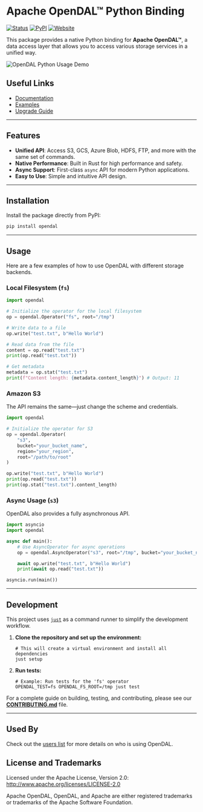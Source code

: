 # Apache OpenDAL™ Python Binding

[![Status](https://img.shields.io/badge/status-released-blue)](https://pypi.org/project/opendal/)
[![PyPI](https://img.shields.io/pypi/v/opendal.svg?logo=PyPI)](https://pypi.org/project/opendal/)
[![Website](https://img.shields.io/badge/opendal-OpenDAL_Website-red?logo=Apache&logoColor=red)](https://opendal.apache.org/docs/python/)

This package provides a native Python binding for **Apache OpenDAL™**, a data access
layer that allows you to access various storage services in a unified way.

![OpenDAL Python Usage Demo](https://github.com/apache/opendal/assets/5351546/87bbf6e5-f19e-449a-b368-3e283016c887)

## Useful Links

- [Documentation](https://opendal.apache.org/docs/python/)
- [Examples](./docs/examples)
- [Upgrade Guide](./upgrade.md)

---

## Features

- **Unified API**: Access S3, GCS, Azure Blob, HDFS, FTP, and more with the same set of
  commands.
- **Native Performance**: Built in Rust for high performance and safety.
- **Async Support**: First-class `async` API for modern Python applications.
- **Easy to Use**: Simple and intuitive API design.

---

## Installation

Install the package directly from PyPI:

```bash
pip install opendal
```

---

## Usage

Here are a few examples of how to use OpenDAL with different storage backends.

### Local Filesystem (`fs`)

```python
import opendal

# Initialize the operator for the local filesystem
op = opendal.Operator("fs", root="/tmp")

# Write data to a file
op.write("test.txt", b"Hello World")

# Read data from the file
content = op.read("test.txt")
print(op.read("test.txt"))

# Get metadata
metadata = op.stat("test.txt")
print(f"Content length: {metadata.content_length}") # Output: 11
```

### Amazon S3

The API remains the same—just change the scheme and credentials.

```python
import opendal

# Initialize the operator for S3
op = opendal.Operator(
    "s3",
    bucket="your_bucket_name",
    region="your_region",
    root="/path/to/root"
)

op.write("test.txt", b"Hello World")
print(op.read("test.txt"))
print(op.stat("test.txt").content_length)
```

### Async Usage (`s3`)

OpenDAL also provides a fully asynchronous API.

```python
import asyncio
import opendal

async def main():
    # Use AsyncOperator for async operations
    op = opendal.AsyncOperator("s3", root="/tmp", bucket="your_bucket_name", region="your_region")

    await op.write("test.txt", b"Hello World")
    print(await op.read("test.txt"))

asyncio.run(main())
```

---

## Development

This project uses [`just`](https://github.com/casey/just) as a command runner to
simplify the development workflow.

1. **Clone the repository and set up the environment:**

   ```shell
   # This will create a virtual environment and install all dependencies
   just setup
   ```

2. **Run tests:**

   ```shell
   # Example: Run tests for the 'fs' operator
   OPENDAL_TEST=fs OPENDAL_FS_ROOT=/tmp just test
   ```

For a complete guide on building, testing, and contributing, please see our
**[CONTRIBUTING.md](./CONTRIBUTING.md)** file.

---

## Used By

Check out the [users list](./users.md) for more details on who is using OpenDAL.

## License and Trademarks

Licensed under the Apache License, Version 2.0:
http://www.apache.org/licenses/LICENSE-2.0

Apache OpenDAL, OpenDAL, and Apache are either registered trademarks or trademarks of
the Apache Software Foundation.
